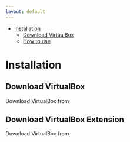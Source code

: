 ```yaml
---
layout: default
---
```



<div class="container bs-docs-container">
 <div class="row">
   <div class="col-md-3">
     <div class="bs-sidebar hidden-print affix" role="complementary">
       <ul class="nav bs-sidenav">
          <li class="active">
            <a href="#installation" >Installation</a>
            <ul class="nav">
              <li><a href="#downloadvb">Download VirtualBox</a></li> 
              <li><a href="#downloadext">How to use</a></li>
            </ul>  
          </li>
       </ul>
     </div>
   </div>


   <div class="col-md-9" role="main">
     <div class="bs-docs-section">
       <div class="page-header">
          <h1 id="installation"> Installation </h1>
       </div>
       <h2 id="downloadvb"> Download VirtualBox </h2>
       <p> Download VirtualBox from </p>
       <h2 id="downloadext"> Download VirtualBox Extension </h2>
       <p> Download VirtualBox from </p>
     </div>
     
   </div>

 </div>
</div>

